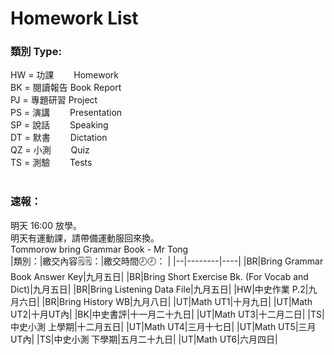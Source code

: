 # Homework List
<h3>類別 Type:</h3>
HW = 功課　　 Homework
<br/>BK = 閱讀報告 Book Report
<br/>PJ = 專題研習 Project
<br/>PS = 演講　　 Presentation
<br/>SP = 說話　　 Speaking
<br/>DT = 默書　　 Dictation
<br/>QZ = 小測　　 Quiz
<br/>TS = 測驗　　 Tests
<br/>
<br/><h3>速報： </h3>
明天 16:00 放學。
<br/>明天有運動課，請帶備運動服回來換。
<br/>Tommorow bring Grammar Book - Mr Tong
<br/>
|類別：|繳交內容🗒️🗒️：|繳交時間🕗🕗： |
|--|--------|----|
|BR|Bring Grammar Book Answer Key|九月五日|
|BR|Bring Short Exercise Bk. (For Vocab and Dict)|九月五日|
|BR|Bring Listening Data File|九月五日|
|HW|中史作業 P.2|九月六日|
|BR|Bring History WB|九月八日|
|UT|Math UT1|十月九日|
|UT|Math UT2|十月UT內|
|BK|中史書評|十一月二十九日|
|UT|Math UT3|十二月二日|
|TS|中史小測 上學期|十二月五日|
|UT|Math UT4|三月十七日|
|UT|Math UT5|三月UT內|
|TS|中史小測 下學期|五月二十九日|
|UT|Math UT6|六月四日|